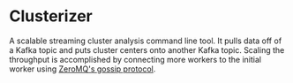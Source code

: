 # Clusterizer

A scalable streaming cluster analysis command line tool. It pulls data off of a Kafka topic and puts cluster centers onto another Kafka topic. Scaling the throughput is accomplished by connecting more workers to the initial worker using [ZeroMQ's gossip protocol](http://czmq.zeromq.org/czmq4-0:zgossip).
